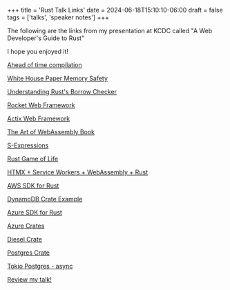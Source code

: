 +++
title = 'Rust Talk Links'
date = 2024-06-18T15:10:10-06:00
draft = false
tags = ['talks', 'speaker notes']
+++

The following are the links from my presentation at KCDC called "A Web Developer's Guide to Rust"

I hope you enjoyed it!

[Ahead of time compilation](https://web.mit.edu/rust-lang_v1.25/arch/amd64_ubuntu1404/share/doc/rust/html/book/first-edition/getting-started.html#:~:text=Rust%20is%20an%20ahead-of,it%20even%20without%20Rust%20installed.)

[White House Paper Memory Safety](https://www.whitehouse.gov/wp-content/uploads/2024/02/Final-ONCD-Technical-Report.pdf)

[Understanding Rust's Borrow Checker](https://blog.logrocket.com/introducing-rust-borrow-checker/)

[Rocket Web Framework](https://rocket.rs)

[Actix Web Framework](https://actix.rs)

[The Art of WebAssembly Book](https://wasmbook.com)

[S-Expressions](https://developer.mozilla.org/en-US/docs/WebAssembly/Understanding_the_text_format#s-expressions)

[Rust Game of Life](https://rustwasm.github.io/docs/book/game-of-life/implementing.html)

[HTMX + Service Workers + WebAssembly + Rust](https://richardanaya.github.io/wasm-service/)

[AWS SDK for Rust](https://aws.amazon.com/sdk-for-rust/)

[DynamoDB Crate Example](https://github.com/awsdocs/aws-doc-sdk-examples/blob/main/rustv1/examples/dynamodb/src/scenario/add.rs#L25)

[Azure SDK for Rust](https://github.com/Azure/azure-sdk-for-rust)

[Azure Crates](https://crates.io/teams/github:azure:azure-sdk-publish-rust)

[Diesel Crate](https://diesel.rs/guides/getting-started)

[Postgres Crate](https://docs.rs/postgres/latest/postgres/)

[Tokio Postgres - async](https://docs.rs/tokio-postgres/latest/tokio_postgres/)

[Review my talk!](https://docs.google.com/forms/d/e/1FAIpQLScNJ5POldiG85iAQ-55iOgnET6AciE2LJR1GxEPb1lcdSxLEw/viewform)
